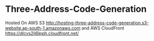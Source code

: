 # Three-Address-Code-Generation

Hosted On AWS S3 http://hosting-three-address-code-generation.s3-website.ap-south-1.amazonaws.com
and AWS CloudFront https://dlcvs2lj6lpph.cloudfront.net/
